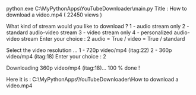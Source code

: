 python.exe C:\MyPythonApps\YouTubeDownloader\main.py 
Title : How to download a video.mp4 ( 22450 views )

What kind of stream would you like to download ?
1 - audio stream only
2 - standard audio-video stream
3 - video stream only
4 - personalized audio-video stream
Enter your choice : 2
audio = True / video = True / standard

Select the video resolution ...
1 - 720p video/mp4 (itag:22)
2 - 360p video/mp4 (itag:18)
Enter your choice : 2

Downloading 360p video/mp4 (itag:18)... 100 % done !

Here it is :  C:\MyPythonApps\YouTubeDownloader\How to download a video.mp4